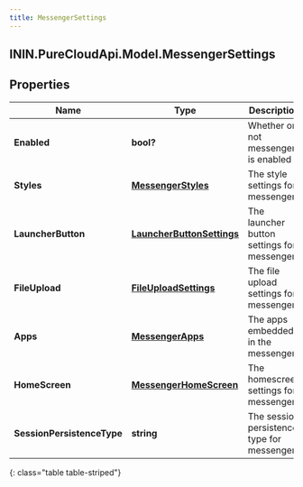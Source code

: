 ```yaml
---
title: MessengerSettings
---
```

## ININ.PureCloudApi.Model.MessengerSettings

## Properties

|Name | Type | Description | Notes|
|------------ | ------------- | ------------- | -------------|
| **Enabled** | **bool?** | Whether or not messenger is enabled | [optional] |
| **Styles** | [**MessengerStyles**](MessengerStyles.html) | The style settings for messenger | [optional] |
| **LauncherButton** | [**LauncherButtonSettings**](LauncherButtonSettings.html) | The launcher button settings for messenger | [optional] |
| **FileUpload** | [**FileUploadSettings**](FileUploadSettings.html) | The file upload settings for messenger | [optional] |
| **Apps** | [**MessengerApps**](MessengerApps.html) | The apps embedded in the messenger | [optional] |
| **HomeScreen** | [**MessengerHomeScreen**](MessengerHomeScreen.html) | The homescreen settings for messenger | [optional] |
| **SessionPersistenceType** | **string** | The session persistence type for messenger | [optional] |
{: class="table table-striped"}


